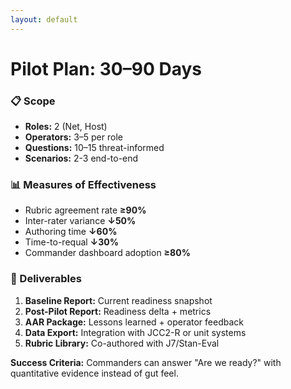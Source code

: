 ```yaml
---
layout: default
---
```


# **Pilot Plan: 30–90 Days**

<div class="grid-cols-2 mt-2">

<div>

<h3 class="mb-1">📋 Scope</h3>
<div class="gator-card">
<ul class="text-sm compact-list">
<li><strong>Roles:</strong> 2 (Net, Host)</li>
<li><strong>Operators:</strong> 3–5 per role</li>
<li><strong>Questions:</strong> 10–15 threat-informed</li>
<li><strong>Scenarios:</strong> 2-3 end-to-end</li>
</ul>
</div>

<h3 class="mb-1 mt-2">📊 Measures of Effectiveness</h3>
<div class="gator-card text-sm">
<ul class="compact-list">
<li>Rubric agreement rate <strong class="text-primary">≥90%</strong></li>
<li>Inter-rater variance <strong class="text-primary">↓50%</strong></li>
<li>Authoring time <strong class="text-primary">↓60%</strong></li>
<li>Time-to-requal <strong class="text-primary">↓30%</strong></li>
<li>Commander dashboard adoption <strong class="text-primary">≥80%</strong></li>
</ul>
</div>

</div>

<div>

<h3 class="mb-1">🎯 Deliverables</h3>
<div class="gator-card">
<ol class="text-sm compact-list">
<li><strong>Baseline Report:</strong> Current readiness snapshot</li>
<li><strong>Post-Pilot Report:</strong> Readiness delta + metrics</li>
<li><strong>AAR Package:</strong> Lessons learned + operator feedback</li>
<li><strong>Data Export:</strong> Integration with JCC2-R or unit systems</li>
<li><strong>Rubric Library:</strong> Co-authored with J7/Stan-Eval</li>
</ol>
</div>

<div class="highlight mt-2 text-sm">
<strong>Success Criteria:</strong> Commanders can answer "Are we ready?" with quantitative evidence instead of gut feel.
</div>

</div>

</div>
